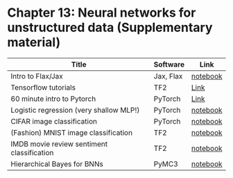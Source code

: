 # Chapter 13: Neural networks for unstructured data   (Supplementary material)

[flax]: https://colab.research.google.com/github/probml/pyprobml/blob/master/book1/supplements/flax_intro.ipynb

[tf_old]: https://colab.research.google.com/github/probml/pyprobml/blob/master/book1/supplements/tf_intro.ipynb


[logreg_pytorch]: https://colab.research.google.com/github/probml/pyprobml/blob/master/book1/supplements/logreg_pytorch.ipynb
[mlp_cifar_pytorch]: https://colab.research.google.com/github/probml/pyprobml/blob/master/book1/supplements/mlp_cifar_pytorch.ipynb

[mnist_tf]: https://colab.research.google.com/github/probml/pyprobml/blob/master/book1/supplements/mlp_mnist_tf.ipynb
[imdb_tf]: https://colab.research.google.com/github/probml/pyprobml/blob/master/book1/supplements/mlp_imdb_tf.ipynb
[hetero]: https://colab.research.google.com/github/probml/pyprobml/blob/master/book1/supplements/mlp_1d_regression_hetero_tf.ipynb
[tensorboard]: https://colab.research.google.com/github/probml/pyprobml/blob/master/book1/supplements/early_stopping_tensorboard_tf.ipynb
[bnn]: https://colab.research.google.com/github/probml/pyprobml/blob/master/book1/supplements/bnn_hierarchical_pymc3.ipynb

|Title|Software|Link|
|-----------|----|----|
|Intro to Flax/Jax| Jax, Flax| [notebook][flax]
|Tensorflow tutorials| TF2| [Link](https://www.tensorflow.org/tutorials)
|60 minute intro to Pytorch| PyTorch| [Link](https://pytorch.org/tutorials/beginner/deep_learning_60min_blitz.html)
|Logistic regression (very shallow MLP!)|PyTorch|[notebook][logreg_pytorch]
|CIFAR image classification|PyTorch|[notebook][mlp_cifar_pytorch]
|(Fashion) MNIST image classification|TF2|[notebook][mnist_tf]
|IMDB movie review sentiment classification |TF2|[notebook][imdb_tf]
|Hierarchical Bayes for BNNs| PyMC3 | [notebook][bnn]

<!--

|Auto-MPG regression| TF2| [Keras tutorial](https://www.tensorflow.org/tutorials/keras/regression)
|Tabular medical data classification|TF2|[TF tutorial](https://www.tensorflow.org/tutorials/structured_data/feature_columns)

|IMDB movie review sentiment classification using pre-trained word embeddings from TF-hub|TF2|[TF tutorial](https://www.tensorflow.org/tutorials/keras/text_classification_with_hub)
|IMDB movie review sentiment classification using keras pre-processed data|TF2|[TF tutorial](https://www.tensorflow.org/tutorials/keras/text_classification)|
|Heteroskedastic regression in 1d| TFP | [notebook][hetero]
|Using tensorboard to plot learning curves| TF2 | [notebook][tensorboard]
-->
